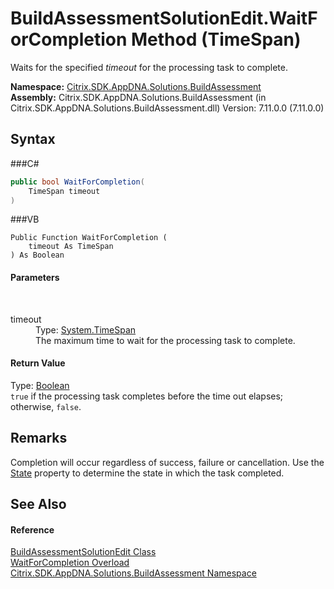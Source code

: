 # BuildAssessmentSolutionEdit.WaitForCompletion Method (TimeSpan)
 

Waits for the specified *timeout* for the processing task to complete.

**Namespace:**&nbsp;<a href="N_Citrix_SDK_AppDNA_Solutions_BuildAssessment">Citrix.SDK.AppDNA.Solutions.BuildAssessment</a><br />**Assembly:**&nbsp;Citrix.SDK.AppDNA.Solutions.BuildAssessment (in Citrix.SDK.AppDNA.Solutions.BuildAssessment.dll) Version: 7.11.0.0 (7.11.0.0)

## Syntax

###C#
```csharp
public bool WaitForCompletion(
	TimeSpan timeout
)
```

###VB
```vbnet
Public Function WaitForCompletion ( 
	timeout As TimeSpan
) As Boolean
```


#### Parameters
&nbsp;<dl><dt>timeout</dt><dd>Type: <a href="http://msdn2.microsoft.com/en-us/library/269ew577" target="_blank">System.TimeSpan</a><br />The maximum time to wait for the processing task to complete.</dd></dl>

#### Return Value
Type: <a href="http://msdn2.microsoft.com/en-us/library/a28wyd50" target="_blank">Boolean</a><br />`true` if the processing task completes before the time out elapses; otherwise, `false`.

## Remarks
Completion will occur regardless of success, failure or cancellation. Use the <a href="P_Citrix_SDK_AppDNA_Solutions_BuildAssessment_BuildAssessmentSolutionEdit_State">State</a> property to determine the state in which the task completed.

## See Also


#### Reference
<a href="T_Citrix_SDK_AppDNA_Solutions_BuildAssessment_BuildAssessmentSolutionEdit">BuildAssessmentSolutionEdit Class</a><br /><a href="Overload_Citrix_SDK_AppDNA_Solutions_BuildAssessment_BuildAssessmentSolutionEdit_WaitForCompletion">WaitForCompletion Overload</a><br /><a href="N_Citrix_SDK_AppDNA_Solutions_BuildAssessment">Citrix.SDK.AppDNA.Solutions.BuildAssessment Namespace</a><br />